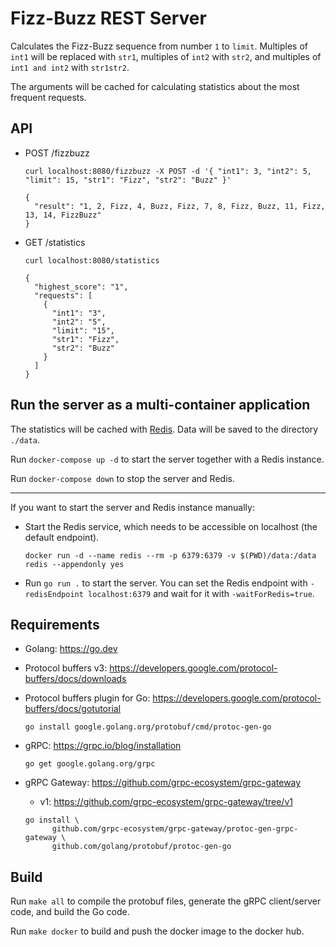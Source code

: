 # Fizz-Buzz REST Server

Calculates the Fizz-Buzz sequence from number `1` to `limit`. Multiples of `int1` will be replaced with `str1`,
multiples of `int2` with `str2`, and multiples of `int1 and int2` with `str1str2`.

The arguments will be cached for calculating statistics about the most frequent requests.

## API

- POST /fizzbuzz

  ```shell
  curl localhost:8080/fizzbuzz -X POST -d '{ "int1": 3, "int2": 5, "limit": 15, "str1": "Fizz", "str2": "Buzz" }'
  ```

  ```
  {
    "result": "1, 2, Fizz, 4, Buzz, Fizz, 7, 8, Fizz, Buzz, 11, Fizz, 13, 14, FizzBuzz"
  }
  ```

- GET /statistics

  ```shell
  curl localhost:8080/statistics
  ```

  ```
  {
    "highest_score": "1",
    "requests": [
      {
        "int1": "3",
        "int2": "5",
        "limit": "15",
        "str1": "Fizz",
        "str2": "Buzz"
      }
    ]
  }
  ```

## Run the server as a multi-container application

The statistics will be cached with [Redis](https://redis.io/). Data will be saved to the directory `./data`.

Run `docker-compose up -d` to start the server together with a Redis instance.

Run `docker-compose down` to stop the server and Redis.

---

If you want to start the server and Redis instance manually:

- Start the Redis service, which needs to be accessible on localhost (the default endpoint).

   ```shell
   docker run -d --name redis --rm -p 6379:6379 -v $(PWD)/data:/data redis --appendonly yes
   ```

- Run `go run .` to start the server. You can set the Redis endpoint with `-redisEndpoint localhost:6379` and wait for
  it with `-waitForRedis=true`.

## Requirements

- Golang: https://go.dev

- Protocol buffers v3: https://developers.google.com/protocol-buffers/docs/downloads

- Protocol buffers plugin for Go: https://developers.google.com/protocol-buffers/docs/gotutorial

  ```shell
  go install google.golang.org/protobuf/cmd/protoc-gen-go
  ```

- gRPC: https://grpc.io/blog/installation

  ```shell
  go get google.golang.org/grpc
  ```

- gRPC Gateway: https://github.com/grpc-ecosystem/grpc-gateway
    - v1: https://github.com/grpc-ecosystem/grpc-gateway/tree/v1

  ```shell
  go install \
        github.com/grpc-ecosystem/grpc-gateway/protoc-gen-grpc-gateway \
        github.com/golang/protobuf/protoc-gen-go
  ```

## Build

Run `make all` to compile the protobuf files, generate the gRPC client/server code, and build the Go code.

Run `make docker` to build and push the docker image to the docker hub.

